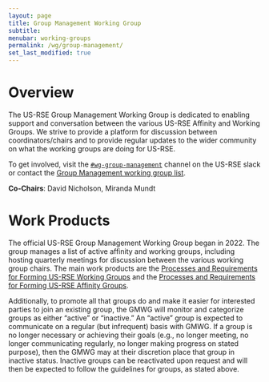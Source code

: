 ```yaml
---
layout: page
title: Group Management Working Group
subtitle:
menubar: working-groups
permalink: /wg/group-management/
set_last_modified: true
---
```


# Overview

The US-RSE Group Management Working Group is dedicated to enabling support and
conversation between the various US-RSE Affinity and Working Groups. We strive to provide
a platform for discussion between coordinators/chairs and to provide regular updates to the wider
community on what the working groups are doing for US-RSE.

To get involved, visit the
[`#wg-group-management`](https://usrse.slack.com/messages/wg-group-management) channel
on the US-RSE slack or contact the
<a href="mailto:wg-gm@us-rse.org">Group Management working group list</a>.

**Co-Chairs**: David Nicholson, Miranda Mundt

# Work Products

The official US-RSE Group Management Working Group began in 2022. The group manages
a list of active affinity and working groups, including hosting quarterly meetings for discussion
between the various working group chairs. The main work products are the
<a href="{{ site.baseurl }}/wg/group-management/form-a-working-group">Processes and Requirements for Forming US-RSE Working Groups</a>
and the <a href="{{ site.baseurl }}/wg/group-management/form-an-affinity-group">Processes and Requirements for Forming US-RSE Affinity Groups</a>.

Additionally, to promote all that groups do and make it easier for interested
parties to join an existing group, the GMWG will monitor and categorize groups
as either “active” or “inactive.” An “active” group is expected to communicate on a
regular (but infrequent) basis with GMWG. If a group is no longer necessary or
achieving their goals (e.g., no longer meeting, no longer communicating regularly,
no longer making progress on stated purpose), then the GMWG may at their discretion
place that group in inactive status. Inactive groups can be reactivated upon request
and will then be expected to follow the guidelines for groups, as stated above.
